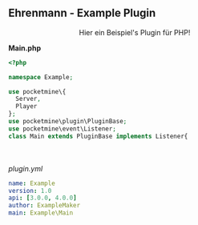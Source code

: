 ## Ehrenmann - Example Plugin


<center>
<p>Hier ein Beispiel's Plugin für PHP!</p>
</center>

**Main.php**
```php
<?php

namespace Example;

use pocketmine\{
  Server,
  Player
};
use pocketmine\plugin\PluginBase;
use pocketmine\event\Listener;
class Main extends PluginBase implements Listener{
```

<br><br>
*plugin.yml*
```yaml
name: Example
version: 1.0
api: [3.0.0, 4.0.0]
author: ExampleMaker
main: Example\Main
```
